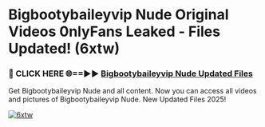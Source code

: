 # Bigbootybaileyvip Nude Original Videos 0nlyFans Leaked - Files Updated! (6xtw)

<h3>🔴 CLICK HERE 🌐==►► <a href="https://tinyurl.com/5h6xmrr3" rel="nofollow">Bigbootybaileyvip Nude Updated Files</a></h3>

Get Bigbootybaileyvip Nude and all content. Now you can access all videos and pictures of Bigbootybaileyvip Nude. New Updated Files 2025!

[![6xtw](https://i.imgur.com/KVD873Z.gif)](https://tinyurl.com/5h6xmrr3)
